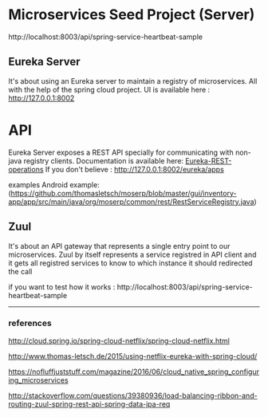 # Microservices Seed Project (Server)


http://localhost:8003/api/spring-service-heartbeat-sample

## Eureka Server
It's about using an Eureka server to maintain a registry of microservices. All with the help of the spring cloud project.
UI is available here : http://127.0.0.1:8002

# API 
Eureka Server exposes a REST API specially for communicating with non-java registry clients. Documentation is available here: [Eureka-REST-operations](https://github.com/Netflix/eureka/wiki/Eureka-REST-operations)
If you don't believe : http://127.0.0.1:8002/eureka/apps

examples
Android example: (https://github.com/thomasletsch/moserp/blob/master/gui/inventory-app/app/src/main/java/org/moserp/common/rest/RestServiceRegistry.java)


## Zuul
 
 It's about an API gateway that represents a single entry point to our microservices. Zuul by itself represents a service registred in API client and it gets all registred services to know to which instance it should redirected the call

if you want to test how it works : http://localhost:8003/api/spring-service-heartbeat-sample

---
### references

http://cloud.spring.io/spring-cloud-netflix/spring-cloud-netflix.html

http://www.thomas-letsch.de/2015/using-netflix-eureka-with-spring-cloud/

https://nofluffjuststuff.com/magazine/2016/06/cloud_native_spring_configuring_microservices

http://stackoverflow.com/questions/39380936/load-balancing-ribbon-and-routing-zuul-spring-rest-api-spring-data-jpa-req

